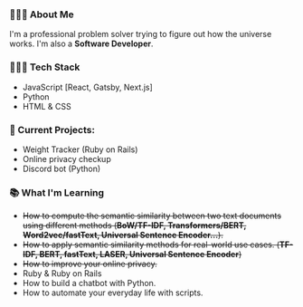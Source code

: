 
### 🙋🏽‍♂️ About Me

I'm a professional problem solver trying to figure out how the universe works. I'm also a **Software Developer**.

### 👨🏽‍💻 Tech Stack

* JavaScript [React, Gatsby, Next.js]
* Python
* HTML & CSS

### 🚧 Current Projects:

* Weight Tracker (Ruby on Rails)
* Online privacy checkup
* Discord bot (Python)

### 📚 What I'm Learning

* ~~How to compute the semantic similarity between two text documents using different methods (**BoW/TF-IDF, Transformers/BERT, Word2vec/fastText, Universal Sentence Encoder...**).~~
* ~~How to apply semantic similarity methods for real-world use cases. (**TF-IDF, BERT, fastText, LASER, Universal Sentence Encoder**)~~
* ~~How to improve your online privacy.~~
* Ruby & Ruby on Rails
* How to build a chatbot with Python.
* How to automate your everyday life with scripts.
